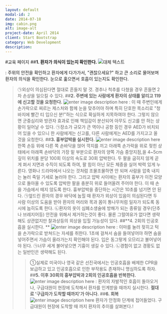```yaml
---
layout: default
modal-id: 2
date: 2014-07-18
img: cabin.png
alt: image-alt
project-date: April 2014
client: Start Bootstrap
category: Web Development
description:
---
```

#교육 페이지
##**1. 환자가 의식이 있는지 확인한다.**
![대체 텍스트](http://www.kacpr.org/image/illust/1_img1.gif)

: 주위의 안전을 확인하고 환자에게 다가가서, "괜찮으세요?" 하고 큰 소리로 물어보며 환자의 의식을 확인한다. 눈으로 훑으면서 호흡이 있는지도 확인한다.
>㉠외상이 의심된다면 절대로 흔들지 말 것. 경추나 척추를 다쳤을 경우 흔들면 2차 손상을 일으킬 수 있다.
##**2. 주변에 있는 사람에게 환자의 상태를 알리고 119에 신고할 것을 요청한다.**
![enter image description here](http://www.kacpr.org/image/illust/1_img2.gif)
: 이 때 주변인에게 손가락으로 찌르는 제스처와 함께 눈을 맞추어야 하며 특히 단호한 목소리로 "청바지에 빨간 티 입으신 분!"하는 식으로 확실하게 지목하여야 한다. 그렇지 않으면 군중심리와 방관자 효과로 인해 책임감이 분산되어 아무도 신고를 안 하는 상황이 일어날 수 있다. 
>㉠장소가 규모가 큰 역이나 공항 등인 경우 AED가 비치되어 있을 수 있으니 한 사람에게는 신고를, 다른 사람에게는 AED를 가지고고 올 것을 요청한다.
##**3. 흉부압박을 실시한다.**
![enter image description here](http://www.kacpr.org/image/illust/1_img3.gif)
한쪽 손등 위에 다른 쪽 손바닥을 얹어 깍지를 끼고 아래쪽 손가락을 위로 젖힌 상태에서 아래쪽 손바닥의 가장 밑 부분으로 환자의 양쪽 가슴 중앙지점,을 4~5cm 깊이 위치를 분당 100회 이상의 속도로 30회 압박한다.
두 팔을 굽히지 않게 곧게 펴서 지면과 수직이 되도록 하여, 팔 힘이 아닌 모든 체중을 실어 박력 있게 누른다. 영화나 드라마에서 나오는 것처럼 조물조물하면 안 되며 사람을 압축 내지는 눌러 죽일 기세로 눌러야 한다. 그리고 압박 사이에는 환자의 흉부가 이전 모양으로 돌아올 수 있도록 압박한 팔을 충분히 위로 들어올려 주어야 한다. 이 때 손을 가슴에서 떼지 않도록 한다. 흉부압박을 중단하는 시간은 10초를 넘기면 안 된다.
>㉠엎드린 환자의 경우 바닥에 눕힐 때 환자가 외상이 있음이 의심된다면 두 사람 이상의 도움을 받아 환자의 머리와 목과 몸이 통나무처럼 일자가 되도록 동시에 눕히도록 한다.
>㉡환자의 옷이 심폐소생술에 방해가 되는 종류일 경우(단추나 브레지어등) 안전을 위해서 제거하는것이 좋다. 물론 그럴여유가 없다면 생략해도 상관없지만 찰과상등의 외상을 입힐 가능성이 있다.
##**4. 2회의 인공호흡을 실시한다. **
![enter image description here](http://www.kacpr.org/image/illust/1_img4.gif)
:  이마를 눌러 젖히고 턱을 손가락으로 받쳐드는 자세를 취한다. 1초에 걸쳐서 숨을 들여넣어야 하면 숨을 넣어주면서 가슴이 올라가는지 확인해야 된다. 입은 동그랗게 오므리고 불어넣어야 된다. 
>㉠너무 세게 불어넣으면 기흉이 생길 수 있다.
>㉡경험이 없고 경황도 없는 일반인은 생략해도 된다. 
>>①실제로 미국이나 영국 같은 선진국에서는 인공호흡을 배제한 CPR을 보급하고 있고 인공호흡으로 인한 부작용도 존재하니 명심하도록 하자.
##**5. 이후 30회의 흉부압박과 2회의 인공호흡을 반복한다.**
![enter image description here](http://www.kacpr.org/image/illust/1_img5.gif)
: 환자의 자발적인 호흡이 돌아오거나, 구급대원이 현장에 도착해서 환자를 인계받을 때까지 실시한다. **절대로 '구급차가 도착할 때까지'가 아니다.**
##**6. 회복**
![enter image description here](http://www.kacpr.org/image/illust/1_img6.gif)
환자가 안정화 단계에 접어들었다. 구급대원이 현장에 도착할 때 까지 환자의 추이를 살펴본다.!
